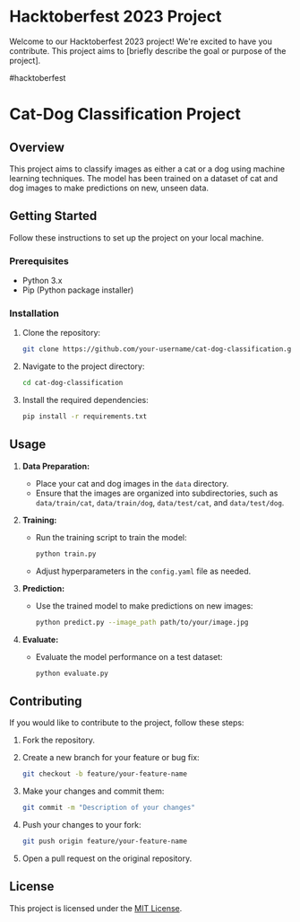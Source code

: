# Hacktoberfest 2023 Project

Welcome to our Hacktoberfest 2023 project! We're excited to have you contribute. This project aims to [briefly describe the goal or purpose of the project].

#hacktoberfest


# Cat-Dog Classification Project

## Overview

This project aims to classify images as either a cat or a dog using machine learning techniques. The model has been trained on a dataset of cat and dog images to make predictions on new, unseen data.

## Getting Started

Follow these instructions to set up the project on your local machine.

### Prerequisites

- Python 3.x
- Pip (Python package installer)

### Installation

1. Clone the repository:

    ```bash
    git clone https://github.com/your-username/cat-dog-classification.git
    ```

2. Navigate to the project directory:

    ```bash
    cd cat-dog-classification
    ```

3. Install the required dependencies:

    ```bash
    pip install -r requirements.txt
    ```

## Usage

1. **Data Preparation:**

    - Place your cat and dog images in the `data` directory.
    - Ensure that the images are organized into subdirectories, such as `data/train/cat`, `data/train/dog`, `data/test/cat`, and `data/test/dog`.

2. **Training:**

    - Run the training script to train the model:

        ```bash
        python train.py
        ```

    - Adjust hyperparameters in the `config.yaml` file as needed.

3. **Prediction:**

    - Use the trained model to make predictions on new images:

        ```bash
        python predict.py --image_path path/to/your/image.jpg
        ```

4. **Evaluate:**

    - Evaluate the model performance on a test dataset:

        ```bash
        python evaluate.py
        ```

## Contributing

If you would like to contribute to the project, follow these steps:

1. Fork the repository.
2. Create a new branch for your feature or bug fix:

    ```bash
    git checkout -b feature/your-feature-name
    ```

3. Make your changes and commit them:

    ```bash
    git commit -m "Description of your changes"
    ```

4. Push your changes to your fork:

    ```bash
    git push origin feature/your-feature-name
    ```

5. Open a pull request on the original repository.

## License

This project is licensed under the [MIT License](LICENSE).
